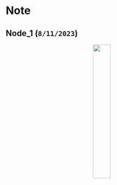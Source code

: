 
# Note

## Node_1 (`8/11/2023`)
<p align='center'><img src='../image/nodejs.png' width='30%' height='30%' /></p>
